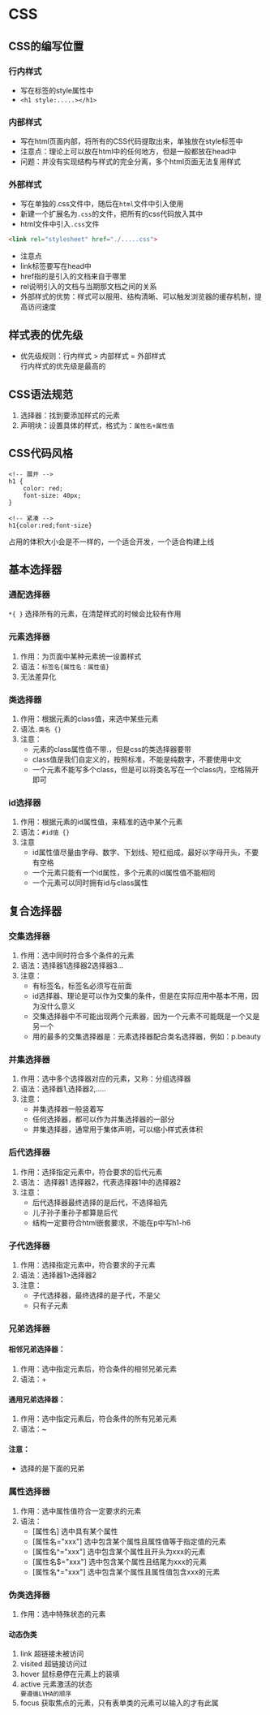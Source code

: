 # CSS
## CSS的编写位置
### 行内样式
- 写在标签的style属性中
- `<h1 style:.....></h1>`
### 内部样式
- 写在html页面内部，将所有的CSS代码提取出来，单独放在style标签中
- 注意点：理论上可以放在html中的任何地方，但是一般都放在head中
- 问题：并没有实现结构与样式的完全分离，多个html页面无法复用样式
### 外部样式
- 写在单独的.css文件中，随后在`html`文件中引入使用
- 新建一个扩展名为`.css`的文件，把所有的css代码放入其中
- html文件中引入`.css`文件
```html
<link rel="stylesheet" href="./.....css">
```
- 注意点  
- link标签要写在head中
- href指的是引入的文档来自于哪里
- rel说明引入的文档与当期那文档之间的关系
- 外部样式的优势：样式可以服用、结构清晰、可以触发浏览器的缓存机制，提高访问速度 

## 样式表的优先级
- 优先级规则：行内样式 > 内部样式 = 外部样式  
行内样式的优先级是最高的

## CSS语法规范
1. 选择器：找到要添加样式的元素
2. 声明块：设置具体的样式，格式为：`属性名+属性值`

## CSS代码风格
```
<!-- 展开 -->
h1 {
    color: red;
    font-size: 40px;
}
```
```
<!-- 紧凑 -->
h1{color:red;font-size}
```
占用的体积大小会是不一样的，一个适合开发，一个适合构建上线

## 基本选择器

### 通配选择器
`*{
}` 选择所有的元素，在清楚样式的时候会比较有作用

### 元素选择器
1. 作用：为页面中某种元素统一设置样式
2. 语法：`标签名{属性名：属性值}`
3. 无法差异化

### 类选择器
1. 作用：根据元素的class值，来选中某些元素
2. 语法`.类名 {}`
3. 注意：  
    - 元素的class属性值不带.，但是css的类选择器要带
    - class值是我们自定义的，按照标准，不能是纯数字，不要使用中文
    - 一个元素不能写多个class，但是可以将类名写在一个class内，空格隔开即可
### id选择器
1. 作用：根据元素的id属性值，来精准的选中某个元素
2. 语法：`#id值 {}`
3. 注意
    - id属性值尽量由字母、数字、下划线、短杠组成，最好以字母开头，不要有空格
    - 一个元素只能有一个id属性，多个元素的id属性值不能相同
    - 一个元素可以同时拥有id与class属性

## 复合选择器
### 交集选择器
1. 作用：选中同时符合多个条件的元素
2. 语法：选择器1选择器2选择器3...
3. 注意：
    - 有标签名，标签名必须写在前面
    - id选择器、理论是可以作为交集的条件，但是在实际应用中基本不用，因为没什么意义
    - 交集选择器中不可能出现两个元素器，因为一个元素不可能既是一个又是另一个
    - 用的最多的交集选择器是：元素选择器配合类名选择器，例如：p.beauty
### 并集选择器
1. 作用：选中多个选择器对应的元素，又称：分组选择器
2. 语法：选择器1,选择器2,.....
3. 注意：
    - 并集选择器一般竖着写
    - 任何选择器，都可以作为并集选择器的一部分
    - 并集选择器，通常用于集体声明，可以缩小样式表体积
### 后代选择器
1. 作用：选择指定元素中，符合要求的后代元素
2. 语法： 选择器1 选择器2，代表选择器1中的选择器2
3. 注意：
    - 后代选择器最终选择的是后代，不选择祖先
    - 儿子孙子重孙子都算是后代
    - 结构一定要符合html嵌套要求，不能在p中写h1-h6
### 子代选择器
1. 作用：选择指定元素中，符合要求的子元素
2. 语法：选择器1>选择器2
3. 注意：
    - 子代选择器，最终选择的是子代，不是父
    - 只有子元素
### 兄弟选择器
#### 相邻兄弟选择器：
1. 作用：选中指定元素后，符合条件的相邻兄弟元素
2. 语法：+
#### 通用兄弟选择器：
1. 作用：选中指定元素后，符合条件的所有兄弟元素
2. 语法：~
#### 注意：
- 选择的是下面的兄弟
### 属性选择器
1. 作用：选中属性值符合一定要求的元素
2. 语法：
    - [属性名] 选中具有某个属性
    - [属性名="xxx"] 选中包含某个属性且属性值等于指定值的元素
    - [属性名^="xxx"] 选中包含某个属性且开头为xxx的元素
    - [属性名$="xxx"] 选中包含某个属性且结尾为xxx的元素
    - [属性名*="xxx"] 选中包含某个属性且属性值包含xxx的元素
### 伪类选择器
1. 作用：选中特殊状态的元素
#### 动态伪类
1. link 超链接未被访问
2. visited 超链接访问过
3. hover 鼠标悬停在元素上的装填
4. active 元素激活的状态  
`要遵循LVHA的顺序`
5. focus 获取焦点的元素，只有表单类的元素可以输入的才有此属